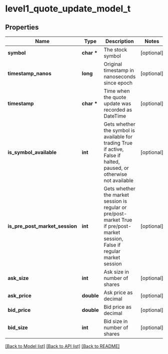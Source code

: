 # level1_quote_update_model_t

## Properties
Name | Type | Description | Notes
------------ | ------------- | ------------- | -------------
**symbol** | **char \*** | The stock symbol | [optional] 
**timestamp_nanos** | **long** | Original timestamp in nanoseconds since epoch | [optional] 
**timestamp** | **char \*** | Time when the quote update was recorded as DateTime | [optional] 
**is_symbol_available** | **int** | Gets whether the symbol is available for trading  True if active, False if halted, paused, or otherwise not available | [optional] 
**is_pre_post_market_session** | **int** | Gets whether the market session is regular or pre/post-market  True if pre/post-market session, False if regular market session | [optional] 
**ask_size** | **int** | Ask size in number of shares | [optional] 
**ask_price** | **double** | Ask price as decimal | [optional] 
**bid_price** | **double** | Bid price as decimal | [optional] 
**bid_size** | **int** | Bid size in number of shares | [optional] 

[[Back to Model list]](../README.md#documentation-for-models) [[Back to API list]](../README.md#documentation-for-api-endpoints) [[Back to README]](../README.md)


